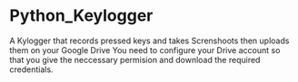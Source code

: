 # Python_Keylogger
A Kylogger that records pressed keys and takes Screnshoots then uploads them on your Google Drive
You need to configure your Drive account so that you give the neccessary permision and download the required credentials.
